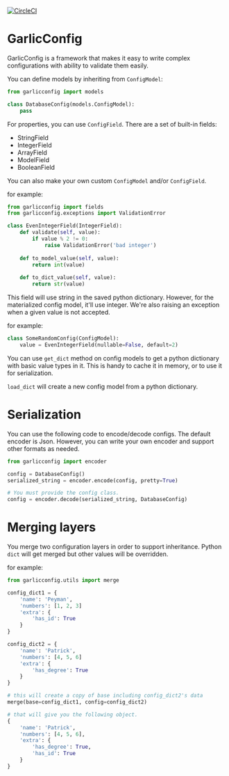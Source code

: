 [![CircleCI](https://circleci.com/gh/infoscout/garlicconfig.svg?style=svg&circle-token=cfc59c65adb4fae414d1665d74d8b520a6326444)](https://circleci.com/gh/infoscout/garlicconfig)

# GarlicConfig

GarlicConfig is a framework that makes it easy to write complex configurations with ability to validate them easily.

You can define models by inheriting from `ConfigModel`:

```python
from garlicconfig import models

class DatabaseConfig(models.ConfigModel):
    pass
```

For properties, you can use `ConfigField`. There are a set of built-in fields:

* StringField
* IntegerField
* ArrayField
* ModelField
* BooleanField


You can also make your own custom `ConfigModel` and/or `ConfigField`.

for example:

```python
from garlicconfig import fields
from garlicconfig.exceptions import ValidationError

class EvenIntegerField(IntegerField):
    def validate(self, value):
        if value % 2 != 0:
            raise ValidationError('bad integer')
    
    def to_model_value(self, value):
        return int(value)
        
    def to_dict_value(self, value):
        return str(value)
```

This field will use string in the saved python dictionary. However, for the materialized config model, it'll use integer. We're also raising an exception when a given value is not accepted.

for example:

```python
class SomeRandomConfig(ConfigModel):
	value = EvenIntegerField(nullable=False, default=2)
```

You can use `get_dict` method on config models to get a python dictionary with basic value types in it. This is handy to cache it in memory, or to use it for serialization.

`load_dict` will create a new config model from a python dictionary.


# Serialization

You can use the following code to encode/decode configs. The default encoder is Json. However, you can write your own encoder and support other formats as needed.

```python
from garlicconfig import encoder

config = DatabaseConfig()
serialized_string = encoder.encode(config, pretty=True)

# You must provide the config class.
config = encoder.decode(serialized_string, DatabaseConfig)
```


# Merging layers

You merge two configuration layers in order to support inheritance. Python `dict` will get merged but other values will be overridden.

for example:

```python
from garlicconfig.utils import merge

config_dict1 = {
    'name': 'Peyman',
    'numbers': [1, 2, 3]
    'extra': {
        'has_id': True
    }
}

config_dict2 = {
    'name': 'Patrick',
    'numbers': [4, 5, 6]
    'extra': {
        'has_degree': True
    }
}

# this will create a copy of base including config_dict2's data
merge(base=config_dict1, config=config_dict2)

# that will give you the following object.
{
    'name': 'Patrick',
    'numbers': [4, 5, 6],
    'extra': {
        'has_degree': True,
        'has_id': True
    }
}
```
